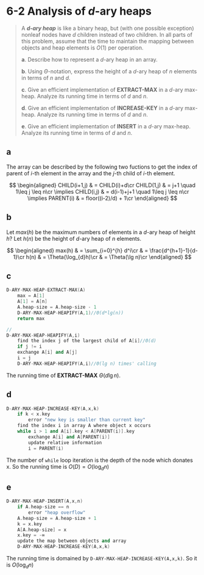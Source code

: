 # 6-2 Analysis of $d$-ary heaps

> A **_$d$-ary heap_** is like a binary heap, but (with one possible exception) nonleaf nodes have $d$ children instead of two children. In all parts of this problem, assume that the time to maintain the mapping between objects and heap elements is $O(1)$ per operation.
>
> **a**. Describe how to represent a $d$-ary heap in an array.
>
> **b**. Using $\Theta$-notation, express the height of a $d$-ary heap of $n$ elements in terms of $n$ and $d$.
>
> **c**. Give an efficient implementation of **EXTRACT-MAX** in a $d$-ary max-heap. Analyze its running time in terms of $d$ and $n$.
>
> **d**. Give an efficient implementation of **INCREASE-KEY** in a $d$-ary max-heap. Analyze its running time in terms of $d$ and $n$.
>
> **e**. Give an efficient implementation of **INSERT** in a $d$-ary max-heap. Analyze its running time in terms of $d$ and $n$.

## **a**

The array can be described by the following two fuctions to get the index of parent of $i$-th element in the array  and the $j$-th child of $i$-th element.

$$
\begin{aligned}
    CHILD(i+1,j) & = CHILD(i)+d\cr
    CHILD(1,j) & = j+1 \quad 1\leq j \leq n\cr
    \implies CHILD(i,j) & = d(i-1)+j+1 \quad 1\leq j \leq n\cr
    \implies PARENT(i) & = floor((i-2)/d) + 1\cr
\end{aligned}
$$

## **b**

Let $max(h)$ be the maximum numbers of elements in a $d$-ary heap of height $h$? Let $h(n)$ be the height of $d$-ary heap of $n$ elements.

$$
\begin{aligned}
    max(h)
    & = \sum_{i=0}^{h} d^i\cr
    & = \frac{d^{h+1}-1}{d-1}\cr
    h(n)
    & = \Theta(\log_{d}h)\cr
    & = \Theta(\lg n)\cr
\end{aligned}
$$

## **c**

```cpp
D-ARY-MAX-HEAP-EXTRACT-MAX(A)
    max = A[1]
    A[1] = A[n]
    A.heap-size = A.heap-size - 1
    D-ARY-MAX-HEAP-HEAPIFY(A,1)//Θ(d*lg(n))
    return max

//
D-ARY-MAX-HEAP-HEAPIFY(A,i)
    find the index j of the largest child of A[i]//Θ(d)
    if j != i
    exchange A[i] and A[j]
    i = j
    D-ARY-MAX-HEAP-HEAPIFY(A,i)//Θ(lg n) times' calling
```

The running time of **EXTRACT-MAX** $\Theta(d\lg n)$.

## **d**

```cpp
D-ARY-MAX-HEAP-INCREASE-KEY(A,x,k)
    if k < x.key
        error "new key is smaller than current key"
    find the index i in array A where object x occurs
    while i > 1 and A[i].key < A[PARENT(i)].key
        exchange A[i] and A[PARENT(i)]
        update relative information
        i = PARENT(i)
```

The number of `while` loop iteration is the depth of the node which donates x. So the running time is $O(D)=O(\log_{d} n)$

## **e**

```cpp
D-ARY-MAX-HEAP-INSERT(A,x,n)
    if A.heap-size == n
        error "heap overflow"
    A.heap-size = A.heap-size + 1
    k = x.key
    A[A.heap-size] = x
    x.key = -∞
    update the map between objects and array
    D-ARY-MAX-HEAP-INCREASE-KEY(A,x,k)
```

The running time is domained by `D-ARY-MAX-HEAP-INCREASE-KEY(A,x,k)`. So it is $O(\log_{d} n)$
